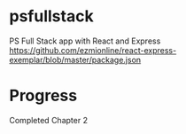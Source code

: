 # psfullstack
PS Full Stack app with React and Express
https://github.com/ezmionline/react-express-exemplar/blob/master/package.json

# Progress
Completed Chapter 2
